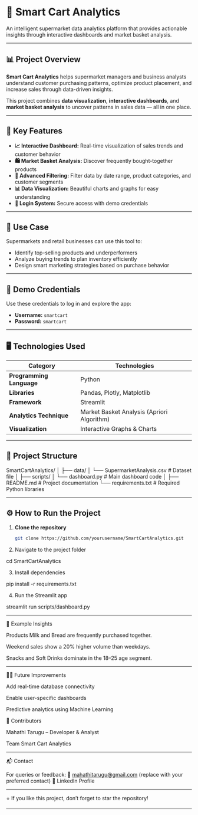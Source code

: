 
# 🛒 Smart Cart Analytics

An intelligent supermarket data analytics platform that provides actionable insights through interactive dashboards and market basket analysis.

---

## 📊 Project Overview

**Smart Cart Analytics** helps supermarket managers and business analysts understand customer purchasing patterns, optimize product placement, and increase sales through data-driven insights.

This project combines **data visualization**, **interactive dashboards**, and **market basket analysis** to uncover patterns in sales data — all in one place.

---

## 🌟 Key Features

- **📈 Interactive Dashboard:** Real-time visualization of sales trends and customer behavior  
- **🛍️ Market Basket Analysis:** Discover frequently bought-together products  
- **🎯 Advanced Filtering:** Filter data by date range, product categories, and customer segments  
- **📊 Data Visualization:** Beautiful charts and graphs for easy understanding  
- **🔐 Login System:** Secure access with demo credentials  

---

## 🧠 Use Case

Supermarkets and retail businesses can use this tool to:
- Identify top-selling products and underperformers  
- Analyze buying trends to plan inventory efficiently  
- Design smart marketing strategies based on purchase behavior  

---

## 🚀 Demo Credentials

Use these credentials to log in and explore the app:

- **Username:** `smartcart`  
- **Password:** `smartcart`  

---

## 🖥️ Technologies Used

| Category | Technologies |
|-----------|---------------|
| **Programming Language** | Python |
| **Libraries** | Pandas, Plotly, Matplotlib |
| **Framework** | Streamlit |
| **Analytics Technique** | Market Basket Analysis (Apriori Algorithm) |
| **Visualization** | Interactive Graphs & Charts |

---

## 📁 Project Structure

SmartCartAnalytics/ │ ├── data/ │   └── SupermarketAnalysis.csv      # Dataset file │ ├── scripts/ │   └── dashboard.py                 # Main dashboard code │ ├── README.md                        # Project documentation └── requirements.txt                 # Required Python libraries

---

## ⚙️ How to Run the Project

1. **Clone the repository**
   ```bash
   git clone https://github.com/yourusername/SmartCartAnalytics.git

2. Navigate to the project folder

cd SmartCartAnalytics


3. Install dependencies

pip install -r requirements.txt


4. Run the Streamlit app

streamlit run scripts/dashboard.py




---

🧩 Example Insights

Products Milk and Bread are frequently purchased together.

Weekend sales show a 20% higher volume than weekdays.

Snacks and Soft Drinks dominate in the 18–25 age segment.



---

👩‍💻 Future Improvements

Add real-time database connectivity

Enable user-specific dashboards

Predictive analytics using Machine Learning


🤝 Contributors

Mahathi Tarugu – Developer & Analyst

Team Smart Cart Analytics



---

📬 Contact

For queries or feedback:
📧 mahathitarugu@gmail.com (replace with your preferred contact)
🔗 LinkedIn Profile


---

⭐ If you like this project, don’t forget to star the repository!

---
